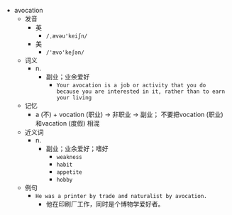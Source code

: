 - avocation
  - 发音
    - 英
      - `/ˌævəu'keiʃn/`
    - 美
      - `/'ævo'keʃən/`
  - 词义
    - n.
      - 副业；业余爱好
        - `Your avocation is a job or activity that you do because you are interested in it, rather than to earn your living`
  - 记忆
    - a (不) + vocation (职业) → 非职业 → 副业； 不要把vocation (职业) 和vacation (度假) 相混
  - 近义词
    - n.
      - 副业；业余爱好；嗜好
        - `weakness`
        - `habit`
        - `appetite`
        - `hobby`
  - 例句
    - `He was a printer by trade and naturalist by avocation.`
      - 他在印刷厂工作，同时是个博物学爱好者。

